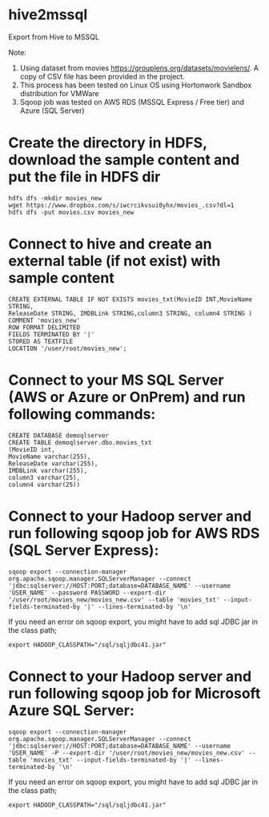 # hive2mssql
Export from Hive to MSSQL

Note: 
1) Using dataset from movies https://grouplens.org/datasets/movielens/. A copy of CSV file has been provided in the project.
2) This process has been tested on Linux OS using Hortonwork Sandbox distribution for VMWare 
3) Sqoop job was tested on AWS RDS (MSSQL Express / Free tier) and Azure (SQL Server)

# Create the directory in HDFS, download the sample content and put the file in HDFS dir

    hdfs dfs -mkdir movies_new
    wget https://www.dropbox.com/s/iwcrcikvsui0yhx/movies_.csv?dl=1
    hdfs dfs -put movies.csv movies_new

# Connect to hive and create an external table (if not exist) with sample content

    CREATE EXTERNAL TABLE IF NOT EXISTS movies_txt(MovieID INT,MovieName STRING, 
    ReleaseDate STRING, IMDBLink STRING,column3 STRING, column4 STRING )
    COMMENT 'movies_new'
    ROW FORMAT DELIMITED
    FIELDS TERMINATED BY '|'
    STORED AS TEXTFILE
    LOCATION '/user/root/movies_new';
    
# Connect to your MS SQL Server (AWS or Azure or OnPrem) and run following commands:

    CREATE DATABASE demoqlserver
    CREATE TABLE demoqlserver.dbo.movies_txt
    (MovieID int,
    MovieName varchar(255),
    ReleaseDate varchar(255),
    IMDBLink varchar(255),
    column3 varchar(25),
    column4 varchar(25))
    
# Connect to your Hadoop server and run following sqoop job for AWS RDS (SQL Server Express):

    sqoop export --connection-manager org.apache.sqoop.manager.SQLServerManager --connect 'jdbc:sqlserver://HOST:PORT;database=DATABASE_NAME' --username 'USER_NAME' --password PASSWORD --export-dir '/user/root/movies_new/movies_new.csv' --table 'movies_txt' --input-fields-terminated-by '|' --lines-terminated-by '\n'

If you need an error on sqoop export, you might have to add sql JDBC jar in the class path;

    export HADOOP_CLASSPATH="/sql/sqljdbc41.jar"
    
    
# Connect to your Hadoop server and run following sqoop job for Microsoft Azure SQL Server:

    sqoop export --connection-manager org.apache.sqoop.manager.SQLServerManager --connect 'jdbc:sqlserver://HOST:PORT;database=DATABASE_NAME' --username 'USER_NAME' -P --export-dir '/user/root/movies_new/movies_new.csv' --table 'movies_txt' --input-fields-terminated-by '|' --lines-terminated-by '\n'

If you need an error on sqoop export, you might have to add sql JDBC jar in the class path;

    export HADOOP_CLASSPATH="/sql/sqljdbc41.jar"    
